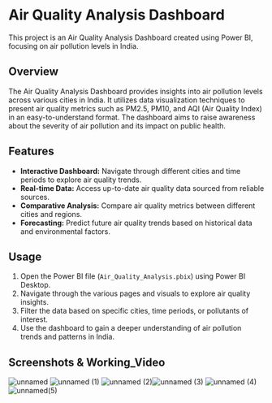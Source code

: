 # Air Quality Analysis Dashboard

This project is an Air Quality Analysis Dashboard created using Power BI, focusing on air pollution levels in India.

## Overview

The Air Quality Analysis Dashboard provides insights into air pollution levels across various cities in India. It utilizes data visualization techniques to present air quality metrics such as PM2.5, PM10, and AQI (Air Quality Index) in an easy-to-understand format. The dashboard aims to raise awareness about the severity of air pollution and its impact on public health.

## Features

- **Interactive Dashboard:** Navigate through different cities and time periods to explore air quality trends.
- **Real-time Data:** Access up-to-date air quality data sourced from reliable sources.
- **Comparative Analysis:** Compare air quality metrics between different cities and regions.
- **Forecasting:** Predict future air quality trends based on historical data and environmental factors.

## Usage

1. Open the Power BI file (`Air_Quality_Analysis.pbix`) using Power BI Desktop.
2. Navigate through the various pages and visuals to explore air quality insights.
3. Filter the data based on specific cities, time periods, or pollutants of interest.
4. Use the dashboard to gain a deeper understanding of air pollution trends and patterns in India.

## Screenshots & Working_Video
![unnamed](https://github.com/Adityas266/Air_Quality/assets/108875499/fd432638-6a73-492b-9228-9a4b7b9a6c02) ![unnamed (1)](https://github.com/Adityas266/Air_Quality/assets/108875499/9c894a88-0269-4b06-a852-a0116200b30e)
![unnamed (2)](https://github.com/Adityas266/Air_Quality/assets/108875499/714abc3c-9e9b-4dc3-8f7d-18c696ca50f9)![unnamed (3)](https://github.com/Adityas266/Air_Quality/assets/108875499/8595a2c8-250b-44b8-88be-8d0c6edb6c9d)
![unnamed
(4)](https://github.com/Adityas266/Air_Quality/assets/108875499/54569c03-04aa-4604-989e-9b3757199fd6)
![unnamed(5)](https://github.com/Adityas266/Air_Quality/assets/108875499/a4406191-0e85-4d65-a263-5324cb63da7a)
